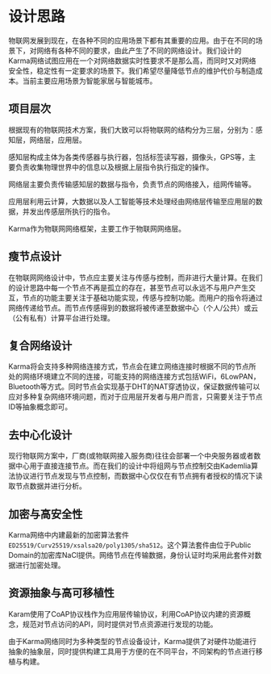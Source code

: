 # 设计思路
物联网发展到现在，在各种不同的应用场景下都有其重要的应用。由于在不同的场景下，对网络有各种不同的要求，由此产生了不同的网络设计。我们设计的Karma网络试图应用在一个对网络数据实时性要求不是那么高，而同时又对网络安全性，稳定性有一定要求的场景下。我们希望尽量降低节点的维护代价与制造成本。当前主要应用场景为智能家居与智能城市。

## 项目层次
根据现有的物联网技术方案，我们大致可以将物联网的结构分为三层，分别为：感知层，网络层，应用层。

感知层构成主体为各类传感器与执行器，包括标签读写器，摄像头，GPS等，主要负责收集物理世界中的信息以及根据上层指令执行指定的操作。

网络层主要负责传输感知层的数据与指令，负责节点的网络接入，组网传输等。

应用层利用云计算，大数据以及人工智能等技术处理经由网络层传输至应用层的数据，并发出传感层所执行的指令。

Karma作为物联网网络框架，主要工作于物联网网络层。

## 瘦节点设计
在物联网网络设计中，节点应主要关注与传感与控制，而非进行大量计算。在我们的设计思路中每一个节点不再是孤立的存在，甚至节点可以永远不与用户产生交互，节点的功能主要关注于基础功能实现，传感与控制功能。而用户的指令将通过网络传递给节点。而节点传感得到的数据将被传递至数据中心（个人/公共）或云（公有私有）计算平台进行处理。

## 复合网络设计

Karma将会支持多种网络连接方式，节点会在建立网络连接时根据不同的节点所处的网络环境建立不同的连接，可能支持的网络连接方式包括WiFi，6LowPAN，Bluetooth等方式。同时节点会实现基于DHT的NAT穿透协议，保证数据传输可以应对多种复杂网络环境问题，而对于应用层开发者与用户而言，只需要关注于节点ID等抽象概念即可。

## 去中心化设计
现行物联网方案中，厂商(或物联网接入服务商)往往会部署一个中央服务器或者数据中心用于直接连接节点。而在我们的设计中将组网与节点控制交由Kademlia算法协议进行节点发现与节点控制，而数据中心仅仅在有节点拥有者授权的情况下读取节点数据并进行分析。

## 加密与高安全性
Karma网络中内建最新的加密算法套件`ED25519/Curv25519/xsalsa20/poly1305/sha512`。这个算法套件由位于Public Domain的加密库NaCl提供。网络节点在传输数据，身份认证时均采用此套件对数据进行加密处理。

## 资源抽象与高可移植性
Karam使用了CoAP协议栈作为应用层传输协议，利用CoAP协议内建的资源概念，规范对节点访问的API，同时提供对节点资源进行发现的功能。

由于Karma网络同时为多种类型的节点设备设计，Karma提供了对硬件功能进行抽象的抽象层，同时提供构建工具用于方便的在不同平台，不同架构的节点进行移植与构建。
